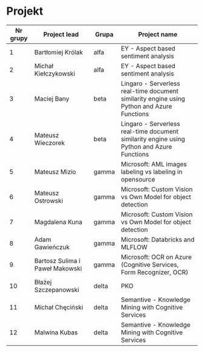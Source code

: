 # Projekt



| Nr grupy | Project lead                    | Grupa | Project name                                                 |
| -------- | ------------------------------- | ----- | ------------------------------------------------------------ |
| 1        | Bartłomiej Królak               | alfa  | EY - Aspect based sentiment  analysis                        |
| 2        | Michał Kiełczykowski            | alfa  | EY - Aspect  based sentiment analysis                        |
| 3        | Maciej Bany                     | beta  | Lingaro -  Serverless real-time document similarity engine using Python and Azure  Functions |
| 4        | Mateusz Wieczorek               | beta  | Lingaro -  Serverless real-time document similarity engine using Python and Azure  Functions |
| 5        | Mateusz Mizio                   | gamma | Microsoft: AML  images labeling vs labeling in opensource    |
| 6        | Mateusz Ostrowski               | gamma | Microsoft:  Custom Vision vs Own Model for object detection  |
| 7        | Magdalena Kuna                  | gamma | Microsoft:  Custom Vision vs Own Model for object detection  |
| 8        | Adam Gawieńczuk                 | gamma | Microsoft:  Databricks and MLFLOW                            |
| 9        | Bartosz Sulima i Paweł Makowski | gamma | Microsoft: OCR  on Azure (Cognitive Services, Form Recognizer, OCR) |
| 10       | Błażej Szczepanowski            | delta | PKO                                                          |
| 11       | Michał Chęciński                | delta | Semantive -  Knowledge Mining with Cognitive Services        |
| 12       | Malwina Kubas                   | delta | Semantive -  Knowledge Mining with Cognitive Services        |



